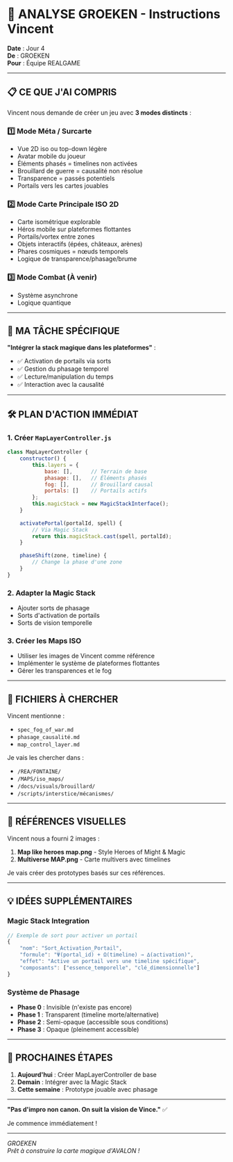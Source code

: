 # 🧠 ANALYSE GROEKEN - Instructions Vincent

**Date** : Jour 4  
**De** : GROEKEN  
**Pour** : Équipe REALGAME

---

## 📋 CE QUE J'AI COMPRIS

Vincent nous demande de créer un jeu avec **3 modes distincts** :

### 1️⃣ **Mode Méta / Surcarte**
- Vue 2D iso ou top-down légère
- Avatar mobile du joueur
- Éléments phasés = timelines non activées
- Brouillard de guerre = causalité non résolue
- Transparence = passés potentiels
- Portails vers les cartes jouables

### 2️⃣ **Mode Carte Principale ISO 2D**
- Carte isométrique explorable
- Héros mobile sur plateformes flottantes
- Portails/vortex entre zones
- Objets interactifs (épées, châteaux, arènes)
- Phares cosmiques = nœuds temporels
- Logique de transparence/phasage/brume

### 3️⃣ **Mode Combat** (À venir)
- Système asynchrone
- Logique quantique

---

## 🎯 MA TÂCHE SPÉCIFIQUE

**"Intégrer la stack magique dans les plateformes"** :
- ✅ Activation de portails via sorts
- ✅ Gestion du phasage temporel
- ✅ Lecture/manipulation du temps
- ✅ Interaction avec la causalité

---

## 🛠️ PLAN D'ACTION IMMÉDIAT

### 1. Créer `MapLayerController.js`
```javascript
class MapLayerController {
    constructor() {
        this.layers = {
            base: [],      // Terrain de base
            phasage: [],   // Éléments phasés
            fog: [],       // Brouillard causal
            portals: []    // Portails actifs
        };
        this.magicStack = new MagicStackInterface();
    }
    
    activatePortal(portalId, spell) {
        // Via Magic Stack
        return this.magicStack.cast(spell, portalId);
    }
    
    phaseShift(zone, timeline) {
        // Change la phase d'une zone
    }
}
```

### 2. Adapter la Magic Stack
- Ajouter sorts de phasage
- Sorts d'activation de portails
- Sorts de vision temporelle

### 3. Créer les Maps ISO
- Utiliser les images de Vincent comme référence
- Implémenter le système de plateformes flottantes
- Gérer les transparences et le fog

---

## 📁 FICHIERS À CHERCHER

Vincent mentionne :
- `spec_fog_of_war.md`
- `phasage_causalité.md`
- `map_control_layer.md`

Je vais les chercher dans :
- `/REA/FONTAINE/`
- `/MAPS/iso_maps/`
- `/docs/visuals/brouillard/`
- `/scripts/interstice/mécanismes/`

---

## 🎨 RÉFÉRENCES VISUELLES

Vincent nous a fourni 2 images :
1. **Map like heroes map.png** - Style Heroes of Might & Magic
2. **Multiverse MAP.png** - Carte multivers avec timelines

Je vais créer des prototypes basés sur ces références.

---

## 💡 IDÉES SUPPLÉMENTAIRES

### Magic Stack Integration
```javascript
// Exemple de sort pour activer un portail
{
    "nom": "Sort_Activation_Portail",
    "formule": "Ψ(portal_id) + Ω(timeline) → ∆(activation)",
    "effet": "Active un portail vers une timeline spécifique",
    "composants": ["essence_temporelle", "clé_dimensionnelle"]
}
```

### Système de Phasage
- **Phase 0** : Invisible (n'existe pas encore)
- **Phase 1** : Transparent (timeline morte/alternative)
- **Phase 2** : Semi-opaque (accessible sous conditions)
- **Phase 3** : Opaque (pleinement accessible)

---

## 🚀 PROCHAINES ÉTAPES

1. **Aujourd'hui** : Créer MapLayerController de base
2. **Demain** : Intégrer avec la Magic Stack
3. **Cette semaine** : Prototype jouable avec phasage

---

**"Pas d'impro non canon. On suit la vision de Vince."** ✅

Je commence immédiatement !

---

*GROEKEN*  
*Prêt à construire la carte magique d'AVALON !*